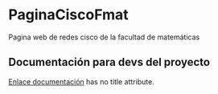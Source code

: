 # PaginaCiscoFmat
Pagina web de redes cisco de la facultad de matemáticas
## Documentación para devs del proyecto
<p><a href="https://docs.google.com/document/d/1hdPGGjUc4G5YUohsSe1JlCRgRMMYiV5ULmWlFmSsYSA/edit?usp=sharing">Enlace documentación</a> has no
title attribute.</p>

